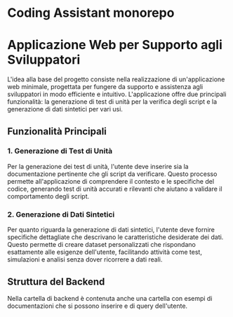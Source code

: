 # Coding Assistant monorepo
# Applicazione Web per Supporto agli Sviluppatori

L'idea alla base del progetto consiste nella realizzazione di un'applicazione web minimale, progettata per fungere da supporto e assistenza agli sviluppatori in modo efficiente e intuitivo. L'applicazione offre due principali funzionalità: la generazione di test di unità per la verifica degli script e la generazione di dati sintetici per vari usi.

## Funzionalità Principali

### 1. Generazione di Test di Unità
Per la generazione dei test di unità, l'utente deve inserire sia la documentazione pertinente che gli script da verificare. Questo processo permette all'applicazione di comprendere il contesto e le specifiche del codice, generando test di unità accurati e rilevanti che aiutano a validare il comportamento degli script.

### 2. Generazione di Dati Sintetici
Per quanto riguarda la generazione di dati sintetici, l'utente deve fornire specifiche dettagliate che descrivano le caratteristiche desiderate dei dati. Questo permette di creare dataset personalizzati che rispondano esattamente alle esigenze dell'utente, facilitando attività come test, simulazioni e analisi senza dover ricorrere a dati reali.

## Struttura del Backend

Nella cartella di backend è contenuta anche una cartella con esempi di documentazioni che si possono inserire e di query dell'utente. 


